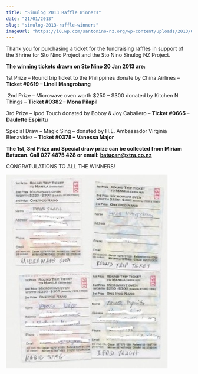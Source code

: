 ```yaml
---
title: "Sinulog 2013 Raffle Winners"
date: "21/01/2013"
slug: "sinulog-2013-raffle-winners"
imageUrl: "https://i0.wp.com/santonino-nz.org/wp-content/uploads/2013/01/ticket2013-250x300.jpg?resize=438%2C524"
---
```


Thank you for purchasing a ticket for the fundraising raffles in support of the Shrine for Sto Nino Project and the Sto Nino Sinulog NZ Project.

**The winning tickets drawn on Sto Nino 20 Jan 2013 are:**

1st Prize – Round trip ticket to the Philippines donate by China Airlines – **Ticket #0619 – Linell Mangrobang**

 2nd Prize – Microwave oven worth $250 – $300 donated by Kitchen N Things – **Ticket #0382 – Mona Pilapil**

3rd Prize – Ipod Touch donated by Boboy & Joy Caballero – **Ticket #0665 – Daulette Espiritu**

Special Draw – Magic Sing – donated by H.E. Ambassador Virginia Bienavidez – **Ticket #0378 – Vanessa Major**

**The 1st, 3rd Prize and Special draw prize can be collected from Miriam Batucan. Call 027 4875 428 or email: [batucan@xtra.co.nz](mailto:batucan@xtra.co.nz)**

CONGRATULATIONS TO ALL THE WINNERS!

![ticket2013](assets\images\ticket2013-250x300.jpg)